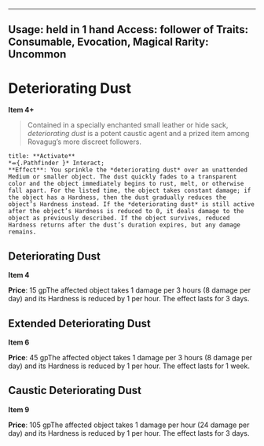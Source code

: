
---
Usage: held in 1 hand
Access: follower of
Traits: Consumable, Evocation, Magical
Rarity: Uncommon
---

# Deteriorating Dust

**Item 4+**

> Contained in a specially enchanted small leather or hide sack, *deteriorating dust* is a potent caustic agent and a prized item among Rovagug’s more discreet followers.

```ad-embed-ability
title: **Activate**
*⬺{.Pathfinder }* Interact; 
**Effect**: You sprinkle the *deteriorating dust* over an unattended Medium or smaller object. The dust quickly fades to a transparent color and the object immediately begins to rust, melt, or otherwise fall apart. For the listed time, the object takes constant damage; if the object has a Hardness, then the dust gradually reduces the object’s Hardness instead. If the *deteriorating dust* is still active after the object’s Hardness is reduced to 0, it deals damage to the object as previously described. If the object survives, reduced Hardness returns after the dust’s duration expires, but any damage remains.

```

## Deteriorating Dust

**Item 4**

**Price**: 15 gpThe affected object takes 1 damage per 3 hours (8 damage per day) and its Hardness is reduced by 1 per hour. The effect lasts for 3 days.

## Extended Deteriorating Dust

**Item 6**

**Price**: 45 gpThe affected object takes 1 damage per 3 hours (8 damage per day) and its Hardness is reduced by 1 per hour. The effect lasts for 1 week.

## Caustic Deteriorating Dust

**Item 9**

**Price**: 105 gpThe affected object takes 1 damage per hour (24 damage per day) and its Hardness is reduced by 1 per hour. The effect lasts for 3 days.
